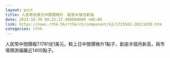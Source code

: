 ```yaml
---
layout: post
title: 人民幣兌美元中間價微升　創逾半個月新高
date: 2023-10-30 09:22:27.000000000 +08:00
link: https://news.rthk.hk/rthk/ch/component/k2/1725563-20231030.htm
categories: rthk
---
```


人民幣中間價報7.1781兌1美元，較上日中間價微升1點子，創逾半個月新高，與市場預測偏離近1400點子。
